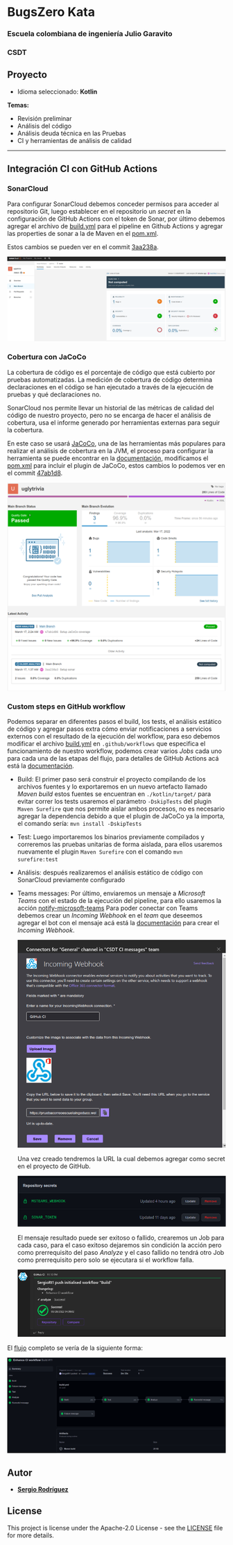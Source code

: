 # BugsZero Kata

### Escuela colombiana de ingeniería Julio Garavito

### CSDT

## Proyecto

* Idioma seleccionado: **Kotlin**

**Temas:**

* Revisión preliminar
* Análisis del código
* Análisis deuda técnica en las Pruebas
* CI y herramientas de análisis de calidad

---

## Integración CI con GitHub Actions

### SonarCloud

Para configurar SonarCloud debemos conceder permisos para acceder al repositorio Git, luego establecer en el repositorio
un _secret_ en la configuración de GitHub Actions con el token de Sonar, por último debemos agregar el archivo de
[build.yml](.github/workflows/build.yml) para el pipeline en Github Actions y agregar las properties de sonar a la de
Maven en el [pom.xml](kotlin/pom.xml).

Estos cambios se pueden ver en el
commit [3aa238a](https://github.com/SergioRt1/BugsZero-Kata/commit/3aa238a3710a7dfe305d479010f3de8403a349cd).

![](img/sonarcloud.png)

### Cobertura con JaCoCo

La cobertura de código es el porcentaje de código que está cubierto por pruebas automatizadas. La medición de cobertura
de código determina declaraciones en el código se han ejecutado a través de la ejecución de pruebas y qué declaraciones
no.

SonarCloud nos permite llevar un historial de las métricas de calidad del código de nuestro proyecto, pero no se encarga
de hacer el análisis de cobertura, usa el informe generado por herramientas externas para seguir la cobertura.

En este caso se usará [JaCoCo](https://github.com/jacoco/jacoco), una de las herramientas más populares para realizar el
análisis de cobertura en la JVM, el proceso para configurar la herramienta se puede encontrar en
la [documentación](https://docs.sonarcloud.io/enriching/test-coverage/java-test-coverage/), modificamos
el [pom.xml](kotlin/pom.xml) para incluir el plugin de JaCoCo, estos cambios lo podemos ver en el
commit [47ab1d8](https://github.com/SergioRt1/BugsZero-Kata/commit/47ab1d86c98062929db639ee6285a6897b3de69b).

![](img/with_coverage.png)

### Custom steps en GitHub workflow

Podemos separar en diferentes pasos el build, los tests, el análisis estático de código y agregar pasos extra cómo
enviar notificaciones a servicios externos con el resultado de la ejecución del workflow, para eso debemos modificar el
archivo [build.yml](.github/workflows/build.yml) en `.github/workflows` que especifica el funcionamiento de nuestro
workflow, podemos crear varios _Jobs_ cada uno para cada una de las etapas del flujo, para detalles de GitHub Actions
acá está la [documentación](https://docs.github.com/es/actions).

* Build: El primer paso será construir el proyecto compilando de los archivos fuentes y lo exportaremos en un nuevo
  artefacto llamado _Maven build_ estos fuentes se encuentran en `./kotlin/target/` para evitar correr los tests
  usaremos el parámetro `-DskipTests` del plugin `Maven Surefire` que nos permite aislar ambos procesos, no es necesario
  agregar la dependencia debido a que el plugin de JaCoCo ya la importa, el comando sería: `mvn install -DskipTests`
* Test: Luego importaremos los binarios previamente compilados y correremos las pruebas unitarias de forma aislada, para
  ellos usaremos nuevamente el plugin `Maven Surefire` con el comando `mvn surefire:test`
* Análisis: después realizaremos el análisis estático de código con SonarCloud previamente configurado
* Teams messages: Por último, enviaremos un mensaje a _Microsoft Teams_ con el estado de la ejecución del pipeline, para
  ello usaremos la acción [notify-microsoft-teams](https://github.com/marketplace/actions/notify-microsoft-teams)
  Para poder conectar con Teams debemos crear un _Incoming Webhook_ en el _team_ que deseemos agregar el bot con el
  mensaje acá está
  la [documentación](https://docs.microsoft.com/en-us/microsoftteams/platform/webhooks-and-connectors/how-to/add-incoming-webhook)
  para crear el _Incoming Webhook_.

  ![](img/webhook.png)

  Una vez creado tendremos la URL la cual debemos agregar como secret en el proyecto de GitHub.

  ![](img/secret.png)

  El mensaje resultado puede ser exitoso o fallido, crearemos un Job para cada caso, para el caso exitoso dejaremos sin
  condición la acción pero como prerrequisito del paso _Analyze_ y el caso fallido no tendrá otro Job como prerrequisito
  pero solo se ejecutara si el workflow falla.

  ![](img/message.png)

El [flujo](https://github.com/SergioRt1/BugsZero-Kata/actions/runs/2050089763) completo se vería de la siguiente forma:

![](img/flujo.png)

## Autor

* **[Sergio Rodríguez](https://github.com/SergioRt1)**

## License

This project is license under the Apache-2.0 License - see the [LICENSE](LICENSE) file for more details.
